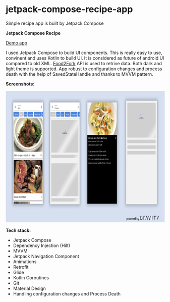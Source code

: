 # jetpack-compose-recipe-app
Simple recipe app is built by Jetpack Compose 

**Jetpack Compose Recipe**

<a href="https://github.com/raheemadamboev/jetpack-compose-recipe-app/blob/master/jetpack-compose-recipe-app.apk">Demo app</a>

I used Jetpack Compose to build UI components. This is really easy to use, convinent and uses Kotlin to build UI. It is considered as future of android UI compared to old XML. <a href="https://food2fork.ca/">Food2Fork</a> API is used to retrive data. Both dark and light theme is supported. App robust to configuration changes and process death with the help of SavedStateHandle and thanks to MVVM pattern.

**Screenshots:**

<img src="https://github.com/raheemadamboev/jetpack-compose-recipe-app/blob/master/Recipe.jpg" alt="Italian Trulli" width="869" height="416">

**Tech stack:**

- Jetpack Compose
- Dependency Injection (Hilt)
- MVVM
- Jetpack Navigation Component
- Animations
- Retrofit
- Glide
- Kotlin Coroutines
- Git
- Material Design
- Handling configuration changes and Process Death
